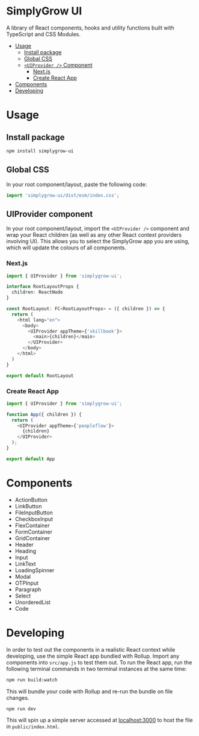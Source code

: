 # SimplyGrow UI

A library of React components, hooks and utility functions built with TypeScript and CSS Modules.

- [Usage](#usage)
  - [Install package](#install-package)
  - [Global CSS](#global-css)
  - [`<UIProvider />` Component](#uiprovider-component)
    - [Next.js](#nextjs)
    - [Create React App](#create-react-app)
- [Components](#components)
- [Developing](#developing)

# Usage

## Install package

```bash
npm install simplygrow-ui
```

## Global CSS

In your root component/layout, paste the following code:

```typescript
import 'simplygrow-ui/dist/esm/index.css';
```

## UIProvider component

In your root component/layout, import the `<UIProvider />` component and wrap your React children (as well as any other React context providers involving UI). This allows you to select the SimplyGrow app you are using, which will update the colours of all components.

### Next.js

```typescript
import { UIProvider } from 'simplygrow-ui';

interface RootLayoutProps {
  children: ReactNode
}

const RootLayout: FC<RootLayoutProps> = ({ children }) => {
  return (
    <html lang="en">
      <body>
        <UIProvider appTheme={'skillbook'}>
          <main>{children}</main>
        </UIProvider>
      </body>
    </html>
  )
}

export default RootLayout
```

### Create React App

```typescript
import { UIProvider } from 'simplygrow-ui';

function App({ children }) {
  return (
    <UIProvider appTheme={'peopleflow'}>
      {children}
    </UIProvider>
  );
}

export default App
```

# Components

- ActionButton
- LinkButton
- FileInputButton
- CheckboxInput
- FlexContainer
- FormContainer
- GridContainer
- Header
- Heading
- Input
- LinkText
- LoadingSpinner
- Modal
- OTPInput
- Paragraph
- Select
- UnorderedList
- Code

# Developing

In order to test out the components in a realistic React context while developing, use the simple React app bundled with Rollup. Import any components into `src/app.js` to test them out. To run the React app, run the following terminal commands in two terminal instances at the same time:

```bash
npm run build:watch
```

This will bundle your code with Rollup and re-run the bundle on file changes.

```bash
npm run dev
```

This will spin up a simple server accessed at [localhost:3000](http://localhost:3000) to host the file in `public/index.html`.
